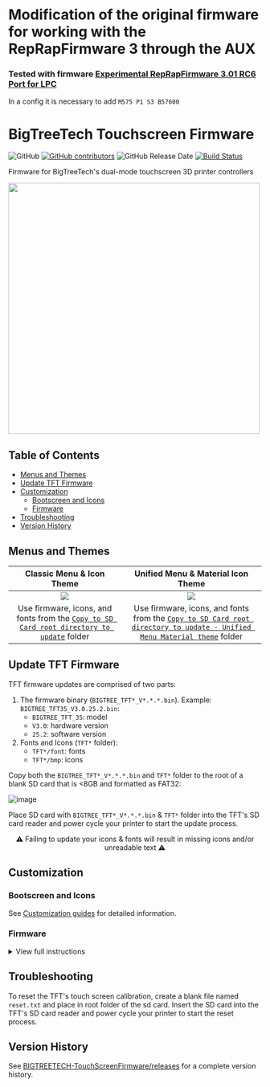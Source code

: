 <!-- omit in toc -->
# Modification of the original firmware for working with the RepRapFirmware 3 through the AUX
### Tested with firmware [Experimental RepRapFirmware 3.01 RC6 Port for LPC](https://github.com/gloomyandy/RepRapFirmware/releases/tag/LPC_RRFv3.01RC6)

In a config it is necessary to add
<code>M575 P1 S3 B57600</code>

# BigTreeTech Touchscreen Firmware
![GitHub](https://img.shields.io/github/license/bigtreetech/bigtreetech-TouchScreenFirmware.svg)
[![GitHub contributors](https://img.shields.io/github/contributors/bigtreetech/bigtreetech-TouchScreenFirmware.svg)](https://github.com/bigtreetech/BIGTREETECH-TouchScreenFirmware/graphs/contributors)
![GitHub Release Date](https://img.shields.io/github/release-date/bigtreetech/bigtreetech-TouchScreenFirmware.svg)
[![Build Status](https://github.com/bigtreetech/BIGTREETECH-TouchScreenFirmware/workflows/Build%20Test/badge.svg?branch=master)](https://github.com/bigtreetech/bigtreetech-TouchScreenFirmware/actions)

Firmware for BigTreeTech's dual-mode touchscreen 3D printer controllers

<img width=500 src="https://user-images.githubusercontent.com/13375512/76691608-ae1b8780-6609-11ea-9ee1-421bcf09e538.png">

<!-- omit in toc -->
## Table of Contents
- [Menus and Themes](#menus-and-themes)
- [Update TFT Firmware](#update-tft-firmware)
- [Customization](#customization)
  - [Bootscreen and Icons](#bootscreen-and-icons)
  - [Firmware](#firmware)
- [Troubleshooting](#troubleshooting)
- [Version History](#version-history)

## Menus and Themes

| Classic Menu &amp; Icon Theme |  Unified Menu &amp; Material Icon Theme |
:--------------------------:|:-------------------------:
![](https://user-images.githubusercontent.com/54511555/77016371-ad9a2e00-6934-11ea-9e57-23c2ab2cad58.png) | ![](https://user-images.githubusercontent.com/54511555/77016415-d3273780-6934-11ea-8c61-a184fa55b420.png)
Use firmware, icons, and fonts from the [`Copy to SD Card root directory to update`](https://github.com/bigtreetech/BIGTREETECH-TouchScreenFirmware/tree/master/Copy%20to%20SD%20Card%20root%20directory%20to%20update) folder | Use firmware, icons, and fonts from the [`Copy to SD Card root directory to update - Unified Menu Material theme`](https://github.com/bigtreetech/BIGTREETECH-TouchScreenFirmware/tree/master/Copy%20to%20SD%20Card%20root%20directory%20to%20update%20-%20Unified%20Menu%20Material%20theme) folder

## Update TFT Firmware

TFT firmware updates are comprised of two parts:

1. The firmware binary (`BIGTREE_TFT*_V*.*.*.bin`). Example: `BIGTREE_TFT35_V3.0.25.2.bin`:
     - `BIGTREE_TFT_35`: model
     - `V3.0`: hardware version
     - `25.2`: software version
2. Fonts and Icons (`TFT*` folder):
   - `TFT*/font`: fonts
   - `TFT*/bmp`: icons

Copy both the `BIGTREE_TFT*_V*.*.*.bin` and `TFT*` folder to the root of a blank SD card that is <8GB and formatted as FAT32:

![image](https://user-images.githubusercontent.com/13375512/76688998-3e989e80-65ef-11ea-93df-29a8216475a6.png)

Place SD card with `BIGTREE_TFT*_V*.*.*.bin` &amp; `TFT*` folder into the TFT's SD card reader and power cycle your printer to start the update process.

<p align=center> ⚠️ Failing to update your icons &amp; fonts will result in missing icons and/or unreadable text ⚠️ </p>

## Customization

### Bootscreen and Icons
See [Customization guides](https://github.com/bigtreetech/BIGTREETECH-TouchScreenFirmware/tree/master/readme/) for detailed  information.

### Firmware
<details><summary>View full instructions</summary>
<ol>
<li>Setup Visual Studio Code with PlatformIO <a href="https://github.com/bigtreetech/Document/blob/master/How%20to%20install%20VScode+Platformio.md">instructions</a></li>
<li>Click on the PlatformIO icon (①) and then click on Open Project (②):
   <img src="https://user-images.githubusercontent.com/25599056/56637513-6b258e00-669e-11e9-9fad-d0571e57499e.png"></li>
<li>Find the BIGTREETECH  firmware source directory , then click Open:
   <img src="https://user-images.githubusercontent.com/25599056/56637532-77115000-669e-11e9-809b-f6bc25412f75.png"></li>
  <li>After opening the project, edit <a href="platformio.ini"><code>platformio.ini</code></a> and change the <code>default_envs</code> to one that matches your TFT model and version:
   <pre>;BIGTREE_TFT35_V1_0
;BIGTREE_TFT35_V1_1
;BIGTREE_TFT35_V1_2
;BIGTREE_TFT35_V2_0
;BIGTREE_TFT35_V3_0
;BIGTREE_TFT35_E3_V3_0
;BIGTREE_TFT28_V1_0
;BIGTREE_TFT28_V3_0
;BIGTREE_TFT24_V1_1
;MKS_32_V1_4
;MKS_32_V1_4_NOBL

[platformio]
src_dir      = TFT
boards_dir   = buildroot/boards
default_envs = BIGTREE_TFT35_V3_0</pre></li>
  <li>Click the check mark (✓) at the bottom of VSCode or press <code>Ctrl</code>+<code>Alt</code>+<code>B</code> (Windows) / <code>Ctrl</code>+<code>Option</code>+<code>B</code> (macOS) to compile.

<img src="https://user-images.githubusercontent.com/25599056/56637550-809ab800-669e-11e9-99d3-6b502e294688.png"></li>
<li>A <code>BIGTREE_TFT*_V*.*.*.bin</code> file will be generated in the <em>hidden</em> <code>.pio\build\BIGTREE_TFT*_V*_*</code> folder. Follow the update process outlined in the <a href="#about-tft-firmware">About TFT Firmware</a> section above to update your TFT to the latest version.</li>
</details>

## Troubleshooting

To reset the TFT's touch screen calibration, create a blank file named `reset.txt` and place in root folder of the sd card. Insert the SD card into the TFT's SD card reader and power cycle your printer to start the reset process.

## Version History

See [BIGTREETECH-TouchScreenFirmware/releases](https://github.com/bigtreetech/BIGTREETECH-TouchScreenFirmware/releases) for a complete version history.
